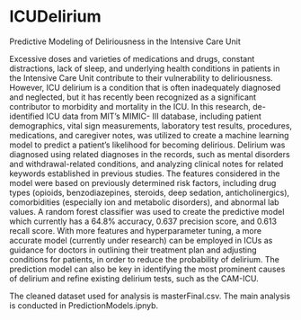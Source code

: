 # ICUDelirium
Predictive Modeling of Deliriousness in the Intensive Care Unit

Excessive doses and varieties of medications and drugs, constant distractions, lack of
sleep, and underlying health conditions in patients in the Intensive Care Unit contribute to their
vulnerability to deliriousness. However, ICU delirium is a condition that is often inadequately
diagnosed and neglected, but it has recently been recognized as a significant contributor to
morbidity and mortality in the ICU. In this research, de-identified ICU data from MIT’s MIMIC-
III database, including patient demographics, vital sign measurements, laboratory test results,
procedures, medications, and caregiver notes, was utilized to create a machine learning model to
predict a patient’s likelihood for becoming delirious. Delirium was diagnosed using related
diagnoses in the records, such as mental disorders and withdrawal-related conditions, and
analyzing clinical notes for related keywords established in previous studies. The features
considered in the model were based on previously determined risk factors, including drug types
(opioids, benzodiazepines, steroids, deep sedation, anticholinergics), comorbidities (especially
ion and metabolic disorders), and abnormal lab values. A random forest classifier was used to
create the predictive model which currently has a 64.8% accuracy, 0.637 precision score, and
0.613 recall score. With more features and hyperparameter tuning, a more accurate model
(currently under research) can be employed in ICUs as guidance for doctors in outlining their
treatment plan and adjusting conditions for patients, in order to reduce the probability of
delirium. The prediction model can also be key in identifying the most prominent causes of
delirium and refine existing delirium tests, such as the CAM-ICU.


The cleaned dataset used for analysis is masterFinal.csv. The main analysis is conducted in PredictionModels.ipnyb. 
